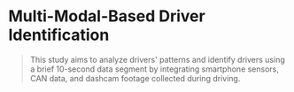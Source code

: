 # Multi-Modal-Based Driver Identification
> This study aims to analyze drivers' patterns and identify drivers using a brief 10-second data segment by integrating smartphone sensors, CAN data, and dashcam footage collected during driving.


